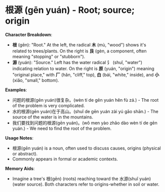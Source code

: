 # **根源 (gēn yuán) - Root; source; origin**

**Character Breakdown**:  
- **根** (gēn): "Root." At the left, the radical **木** (mù, "wood") shows it's related to trees/plants. On the right is **艮** (gèn, a component, often meaning "stopping" or "stubborn").  
- **源** (yuán): "Source." Left has the water radical **氵** (shuǐ, "water") indicating relation to water. On the right is **原** (yuán, "origin") meaning "original place," with **厂** (hǎn, "cliff," top), **白** (bái, "white," inside), and **小** (xiǎo, "small," bottom).

**Examples**:  
- 问题的根源(gēn yuán)很复杂。(wèn tí de gēn yuán hěn fù zá.) - The root of the problem is very complicated.  
- 水的根源(gēn yuán)在于高山。(shuǐ de gēn yuán zài yú gāo shān.) - The source of the water is in the mountains.  
- 我们要找到问题的根源(gēn yuán)。(wǒ men yào zhǎo dào wèn tí de gēn yuán.) - We need to find the root of the problem.

**Usage Notes**:  
- 根源(gēn yuán) is a noun, often used to discuss causes, origins (physical or abstract).  
- Commonly appears in formal or academic contexts.

**Memory Aids**:  
- Imagine a tree's 根(gēn) (roots) reaching toward the 水源(shuǐ yuán) (water source). Both characters refer to origins-whether in soil or water.